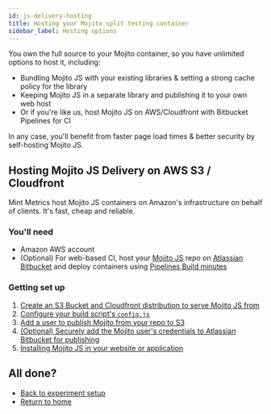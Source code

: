 ```yaml
---
id: js-delivery-hosting
title: Hosting your Mojito split testing container
sidebar_label: Hosting options
---
```


You own the full source to your Mojito container, so you have unlimited options to host it, including: 

 - Bundling Mojito JS with your existing libraries & setting a strong cache policy for the library
 - Keeping Mojito JS in a separate library and publishing it to your own web host
 - Or if you're like us, host Mojito JS on AWS/Cloudfront with Bitbucket Pipelines for CI

In any case, you'll benefit from faster page load times & better security by self-hosting Mojito JS.

## Hosting Mojito JS Delivery on AWS S3 / Cloudfront

Mint Metrics host Mojito JS containers on Amazon's infrastructure on behalf of clients. It's fast, cheap and reliable.

### You'll need

 - Amazon AWS account
 - (Optional) For web-based CI, host your [Mojito JS](https://github.com/mint-metrics/mojito-js-delivery) repo on [Atlassian Bitbucket](https://bitbucket.org/product) and deploy containers using [Pipelines Build minutes](https://bitbucket.org/product/features/pipelines)


### Getting set up

1. [Create an S3 Bucket and Cloudfront distribution to serve Mojito JS from](js-delivery-hosting-s3-cf.md)
2. [Configure your build script's `config.js`](js-delivery-hosting-build-script.md)
3. [Add a user to publish Mojito from your repo to S3](js-delivery-hosting-iam.md)
4. [(Optional) Securely add the Mojito user's credentials to Atlassian Bitbucket for publishing](js-delivery-hosting-bitbucket.md)
5. [Installing Mojito JS in your website or application](js-delivery-hosting-snippet.md)

## All done?

 * [Back to experiment setup](js-delivery-setup.md)
 * [Return to home](js-delivery-intro.md)

